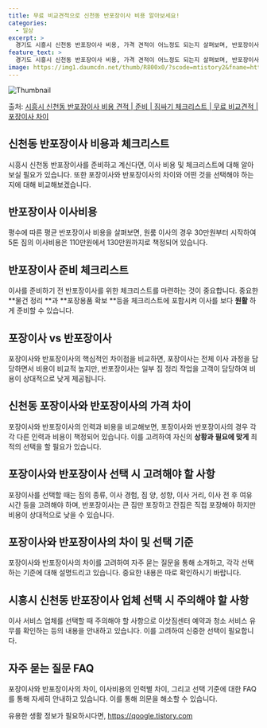 ```yaml
---
title: 무료 비교견적으로 신천동 반포장이사 비용 알아보세요!
categories:
  - 일상
excerpt: >
  경기도 시흥시 신천동 반포장이사 비용, 가격 견적이 어느정도 되는지 살펴보며, 반포장이사를 준비함에 있어 짐싸기 준비 체크리스트가 무엇인지 보겠습니다. 마지막으로 포장이사와 차이점을 통해 무료 비교견적으로 어떤 것이 더 합리적인 선택인지 공유 드립니다.시흥시 신천동 포장이사 견적 샘플 보기 👈 클릭시흥시 신천동 포장이사 가격 살펴보기 👈 클릭시흥시 신천동 반포장이사 평균 이사 비용평수시흥시 신천동 평균 이사 비용원룸 이사9평 이하 (1톤)30만원~투룸/쓰리룸 이사16평 ~ 20평 (2.5톤)80만원~쓰리룸 이사21평 (5톤) ~110만원~우리집 무료 이사견적 받기 👈 클릭포장 vs 반포장: 이사 서비스의 차이이사 서비스의 핵심적인 차이점을 비교하면, 포장이사는 전체 이사 과정을 담당하면서 비용이 비..
feature_text: >
  경기도 시흥시 신천동 반포장이사 비용, 가격 견적이 어느정도 되는지 살펴보며, 반포장이사를 준비함에 있어 짐싸기 준비 체크리스트가 무엇인지 보겠습니다. 마지막으로 포장이사와 차이점을 통해 무료 비교견적으로 어떤 것이 더 합리적인 선택인지 공유 드립니다.시흥시 신천동 포장이사 견적 샘플 보기 👈 클릭시흥시 신천동 포장이사 가격 살펴보기 👈 클릭시흥시 신천동 반포장이사 평균 이사 비용평수시흥시 신천동 평균 이사 비용원룸 이사9평 이하 (1톤)30만원~투룸/쓰리룸 이사16평 ~ 20평 (2.5톤)80만원~쓰리룸 이사21평 (5톤) ~110만원~우리집 무료 이사견적 받기 👈 클릭포장 vs 반포장: 이사 서비스의 차이이사 서비스의 핵심적인 차이점을 비교하면, 포장이사는 전체 이사 과정을 담당하면서 비용이 비..
image: https://img1.daumcdn.net/thumb/R800x0/?scode=mtistory2&fname=https%3A%2F%2Fblog.kakaocdn.net%2Fdn%2Fqd5Zb%2FbtsHctF4Ci3%2FH3ckZeTHY7yKkW2Dl3KJT0%2Fimg.webp
---
```


![Thumbnail](https://img1.daumcdn.net/thumb/R800x0/?scode=mtistory2&fname=https%3A%2F%2Fblog.kakaocdn.net%2Fdn%2Fqd5Zb%2FbtsHctF4Ci3%2FH3ckZeTHY7yKkW2Dl3KJT0%2Fimg.webp)

<p>출처: <a href="https://qoogle.tistory.com/9144" rel="dofollow">시흥시 신천동 반포장이사 비용 견적 | 준비 | 짐싸기 체크리스트 | 무료 비교견적 | 포장이사 차이</a> </p>

## 신천동 반포장이사 비용과 체크리스트

시흥시 신천동 반포장이사를 준비하고 계신다면, 이사 비용 및 체크리스트에 대해 알아보실 필요가 있습니다. 또한 포장이사와 반포장이사의 차이와
어떤 것을 선택해야 하는지에 대해 비교해보겠습니다.

## 반포장이사 이사비용

평수에 따른 평균 반포장이사 비용을 살펴보면, 원룸 이사의 경우 30만원부터 시작하여 5톤 짐의 이사비용은 110만원에서 130만원까지로
책정되어 있습니다.

## 반포장이사 준비 체크리스트

이사를 준비하기 전 반포장이사를 위한 체크리스트를 마련하는 것이 중요합니다. 중요한 **물건 정리 **과 **포장용품 확보 **등을
체크리스트에 포함시켜 이사를 보다 **원활** 하게 준비할 수 있습니다.

## 포장이사 vs 반포장이사

포장이사와 반포장이사의 핵심적인 차이점을 비교하면, 포장이사는 전체 이사 과정을 담당하면서 비용이 비교적 높지만, 반포장이사는 일부 짐 정리
작업을 고객이 담당하여 비용이 상대적으로 낮게 제공됩니다.

## 신천동 포장이사와 반포장이사의 가격 차이

포장이사와 반포장이사의 인력과 비용을 비교해보면, 포장이사와 반포장이사의 경우 각각 다른 인력과 비용이 책정되어 있습니다. 이를 고려하여
자신의 **상황과 필요에 맞게** 최적의 선택을 할 필요가 있습니다.

## 포장이사와 반포장이사 선택 시 고려해야 할 사항

포장이사를 선택할 때는 짐의 종류, 이사 경험, 짐 양, 성향, 이사 거리, 이사 전 후 여유시간 등을 고려해야 하며, 반포장이사는 큰 짐만
포장하고 잔짐은 직접 포장해야 하지만 비용이 상대적으로 낮을 수 있습니다.

## 포장이사와 반포장이사의 차이 및 선택 기준

포장이사와 반포장이사의 차이를 고려하여 자주 묻는 질문을 통해 소개하고, 각각 선택하는 기준에 대해 설명드리고 있습니다. 중요한 내용은 따로
확인하시기 바랍니다.

## 시흥시 신천동 반포장이사 업체 선택 시 주의해야 할 사항

이사 서비스 업체를 선택할 때 주의해야 할 사항으로 이삿짐센터 예약과 청소 서비스 유무를 확인하는 등의 내용을 안내하고 있습니다. 이를
고려하여 신중한 선택이 필요합니다.

## 자주 묻는 질문 FAQ

포장이사와 반포장이사의 차이, 이사비용의 인력별 차이, 그리고 선택 기준에 대한 FAQ를 통해 자세히 안내하고 있습니다. 이를 통해 의문을
해소할 수 있습니다.



 

유용한 생활 정보가 필요하시다면, <a href="https://qoogle.tistory.com" rel="dofollow">https://qoogle.tistory.com</a>


